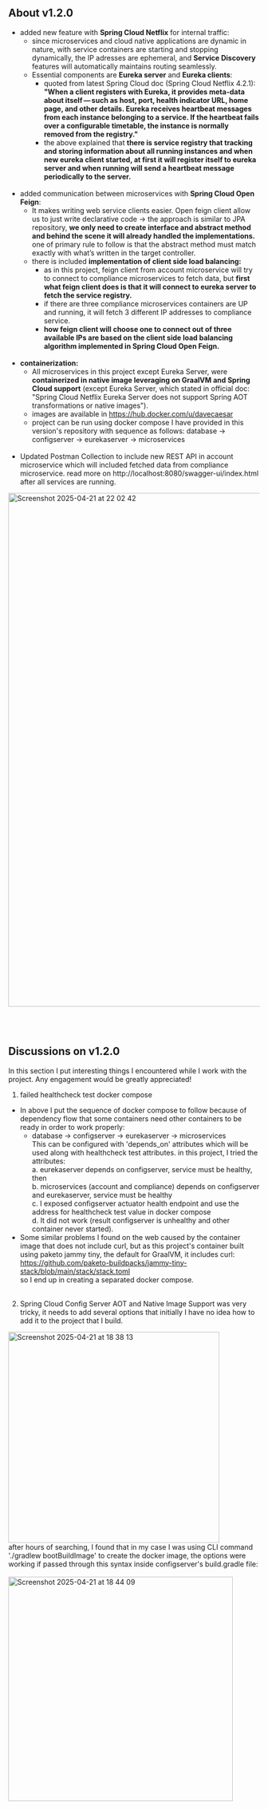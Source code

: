## About v1.2.0
- added new feature with **Spring Cloud Netflix** for internal traffic:
  - since microservices and cloud native applications are dynamic in nature, with service containers are starting and stopping dynamically, the IP adresses are ephemeral, and **Service Discovery** features will automatically maintains routing seamlessly.
  - Essential components are **Eureka server** and **Eureka clients**:
    - quoted from latest Spring Cloud doc (Spring Cloud Netflix 4.2.1): **"When a client registers with Eureka, it provides meta-data about itself — such as host, port, health indicator URL, home page, and other details. Eureka receives heartbeat messages from each instance belonging to a service. If the heartbeat fails over a configurable timetable, the instance is normally removed from the registry."**
    - the above explained that **there is service registry that tracking and storing information about all running instances and when new eureka client started, at first it will register itself to eureka server and when running will send a heartbeat message periodically to the server.**<br/><br/>
- added communication between microservices with **Spring Cloud Open Feign**:
  - It makes writing web service clients easier. Open feign client allow us to just write declarative code -> the approach is similar to JPA repository, **we only need to create interface and abstract method and behind the scene it will already handled the implementations.** one of primary rule to follow is that the abstract method must match exactly with what’s written in the target controller.
  - there is included **implementation of client side load balancing:**
    - as in this project, feign client from account microservice will try to connect to compliance microservices to fetch data, but **first what feign client does is that it will connect to eureka server to fetch the service registry.**
    - if there are three compliance microservices containers are UP and running, it will fetch 3 different IP addresses to compliance service.
    - **how feign client will choose one to connect out of three available IPs are based on the client side load balancing algorithm implemented in Spring Cloud Open Feign.** <br/><br/>
- **containerization:**
  - All microservices in this project except Eureka Server, were **containerized in native image leveraging on GraalVM and Spring Cloud support** (except Eureka Server, which stated in official doc: "Spring Cloud Netflix Eureka Server does not support Spring AOT transformations or native images").
  - images are available in https://hub.docker.com/u/davecaesar
  - project can be run using docker compose I have provided in this version's repository with sequence as follows: database -> configserver -> eurekaserver -> microservices<br/><br/>
- Updated Postman Collection to include new REST API in account microservice which will included fetched data from compliance microservice. read more on http://localhost:8080/swagger-ui/index.html after all services are running.
<img width="1030" alt="Screenshot 2025-04-21 at 22 02 42" src="https://github.com/user-attachments/assets/2a785a6d-e305-4a31-a6ee-ea84f08b02b8" />


<br/><br/>
## Discussions on v1.2.0
In this section I put interesting things I encountered while I work with the project. Any engagement would be greatly appreciated!
1. failed healthcheck test docker compose
  - In above I put the sequence of docker compose to follow because of dependency flow that some containers need other containers to be ready in order to work properly:<br/>
    - database -> configserver -> eurekaserver -> microservices
<br/> This can be configured with 'depends_on' attributes which will be used along with healthcheck test attributes. in this project, I tried the attributes:<br/>
  a. eurekaserver depends on configserver, service must be healthy, then<br/>
  b. microservices (account and compliance) depends on configserver and eurekaserver, service must be healthy<br/>
  c. I exposed configserver actuator health endpoint and use the address for healthcheck test value in docker compose<br/>
  d. It did not work (result configserver is unhealthy and other container never started).
- Some similar problems I found on the web caused by the container image that does not include curl, but as this project's container built using paketo jammy tiny, the default for GraalVM, it includes curl: https://github.com/paketo-buildpacks/jammy-tiny-stack/blob/main/stack/stack.toml <br/> so I end up in creating a separated docker compose.<br/><br/>

2. Spring Cloud Config Server AOT and Native Image Support was very tricky, it needs to add several options that initially I have no idea how to add it to the project that I build. 
<img width="423" alt="Screenshot 2025-04-21 at 18 38 13" src="https://github.com/user-attachments/assets/beca66ae-7da5-4e88-bcc2-6b22549acd6d" />
<br/>after hours of searching, I found that in my case I was using CLI command './gradlew bootBuildImage' to create the docker image, the options were working if passed through this syntax inside configserver's build.gradle file:<br/><br/>
<img width="450" alt="Screenshot 2025-04-21 at 18 44 09" src="https://github.com/user-attachments/assets/e5bb857a-9ea3-4f2a-9690-f809a7eb3df6" /><br/>



